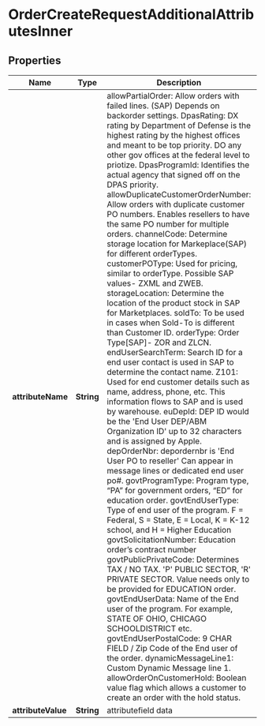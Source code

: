 

# OrderCreateRequestAdditionalAttributesInner


## Properties

| Name | Type | Description | Notes |
|------------ | ------------- | ------------- | -------------|
|**attributeName** | **String** | allowPartialOrder: Allow orders with failed lines. (SAP) Depends on backorder settings.    DpasRating: DX rating by Department of Defense is the highest rating by the highest offices and meant to be top priority. DO any other gov offices at the federal level to priotize.    DpasProgramId: Identifies the actual agency that signed off on the DPAS priority.    allowDuplicateCustomerOrderNumber: Allow orders with duplicate customer PO numbers. Enables resellers to have the same PO number for multiple orders.     channelCode: Determine storage location for Markeplace(SAP) for different orderTypes.    customerPOType: Used for pricing, similar to orderType. Possible SAP values- ZXML and ZWEB.    storageLocation: Determine the location of the product stock in SAP for Marketplaces.    soldTo: To be used in cases when Sold-To is different than Customer ID.    orderType: Order Type[SAP]- ZOR and ZLCN.    endUserSearchTerm: Search ID for a end user contact is used in SAP to determine the contact name.    Z101: Used for end customer details such as name, address, phone, etc. This information flows to SAP and is used by warehouse.    euDepId: DEP ID would be the &#39;End User DEP/ABM Organization ID&#39; up to 32 characters and is assigned by Apple.    depOrderNbr: depordernbr is &#39;End User PO to reseller&#39; Can appear in message lines or dedicated end user po#.    govtProgramType: Program type, “PA” for government orders, “ED” for education order.    govtEndUserType: Type of end user of the program. F &#x3D; Federal, S &#x3D; State, E &#x3D; Local, K &#x3D; K-12 school, and H &#x3D; Higher Education    govtSolicitationNumber: Education order’s contract number    govtPublicPrivateCode: Determines TAX / NO TAX.   &#39;P&#39; PUBLIC SECTOR,   &#39;R&#39; PRIVATE SECTOR.  Value needs only to be provided for EDUCATION order.    govtEndUserData: Name of the End user of the program. For example, STATE OF OHIO, CHICAGO SCHOOLDISTRICT etc.    govtEndUserPostalCode: 9 CHAR FIELD / Zip Code of the End user of the order.    dynamicMessageLine1: Custom Dynamic Message line 1.    allowOrderOnCustomerHold: Boolean value flag which allows a customer to create an order with the hold status. |  [optional] |
|**attributeValue** | **String** | attributefield data |  [optional] |



